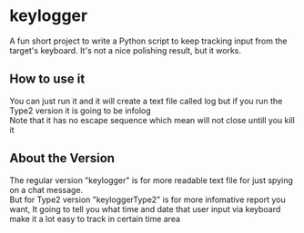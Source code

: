# keylogger
A fun short project to write a Python script to keep tracking input from the target's keyboard. It's not a nice polishing result, but it works.
## How to use it
You can just run it and it will create a text file called log but if you run the Type2 version it is going to be infolog  
Note that it has no escape sequence which mean will not close untill you kill it

## About the Version
The regular version "keylogger" is for more readable text file for just spying on a chat message.  
But for Type2 version "keyloggerType2" is for more infomative report you want, It going to tell you what time and date that user input via keyboard make it a lot easy to track in certain time area
